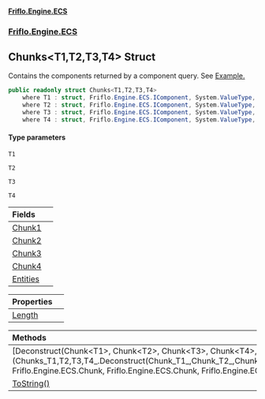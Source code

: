 #### [Friflo.Engine.ECS](index.md#'index')
### [Friflo.Engine.ECS](Friflo.Engine.ECS.md#'Friflo.Engine.ECS')

## Chunks<T1,T2,T3,T4> Struct

Contains the components returned by a component query.
See <a href="https://github.com/friflo/Friflo.Json.Fliox/blob/main/Engine/README.md#enumerate-query-chunks">Example.</a>

```csharp
public readonly struct Chunks<T1,T2,T3,T4>
    where T1 : struct, Friflo.Engine.ECS.IComponent, System.ValueType, System.ValueType
    where T2 : struct, Friflo.Engine.ECS.IComponent, System.ValueType, System.ValueType
    where T3 : struct, Friflo.Engine.ECS.IComponent, System.ValueType, System.ValueType
    where T4 : struct, Friflo.Engine.ECS.IComponent, System.ValueType, System.ValueType
```
#### Type parameters

<a name='Friflo.Engine.ECS.Chunks_T1,T2,T3,T4_.T1'></a>

`T1`

<a name='Friflo.Engine.ECS.Chunks_T1,T2,T3,T4_.T2'></a>

`T2`

<a name='Friflo.Engine.ECS.Chunks_T1,T2,T3,T4_.T3'></a>

`T3`

<a name='Friflo.Engine.ECS.Chunks_T1,T2,T3,T4_.T4'></a>

`T4`

| Fields | |
| :--- | :--- |
| [Chunk1](Chunks_T1,T2,T3,T4_.Chunk1.md#'Friflo.Engine.ECS.Chunks<T1,T2,T3,T4>.Chunk1') | |
| [Chunk2](Chunks_T1,T2,T3,T4_.Chunk2.md#'Friflo.Engine.ECS.Chunks<T1,T2,T3,T4>.Chunk2') | |
| [Chunk3](Chunks_T1,T2,T3,T4_.Chunk3.md#'Friflo.Engine.ECS.Chunks<T1,T2,T3,T4>.Chunk3') | |
| [Chunk4](Chunks_T1,T2,T3,T4_.Chunk4.md#'Friflo.Engine.ECS.Chunks<T1,T2,T3,T4>.Chunk4') | |
| [Entities](Chunks_T1,T2,T3,T4_.Entities.md#'Friflo.Engine.ECS.Chunks<T1,T2,T3,T4>.Entities') | |

| Properties | |
| :--- | :--- |
| [Length](Chunks_T1,T2,T3,T4_.Length.md#'Friflo.Engine.ECS.Chunks<T1,T2,T3,T4>.Length') | |

| Methods | |
| :--- | :--- |
| [Deconstruct(Chunk&lt;T1&gt;, Chunk&lt;T2&gt;, Chunk&lt;T3&gt;, Chunk&lt;T4&gt;, ChunkEntities)](Chunks_T1,T2,T3,T4_.Deconstruct(Chunk_T1_,Chunk_T2_,Chunk_T3_,Chunk_T4_,ChunkEntities).md#'Friflo.Engine.ECS.Chunks<T1,T2,T3,T4>.Deconstruct(Friflo.Engine.ECS.Chunk<T1>, Friflo.Engine.ECS.Chunk<T2>, Friflo.Engine.ECS.Chunk<T3>, Friflo.Engine.ECS.Chunk<T4>, Friflo.Engine.ECS.ChunkEntities)') | |
| [ToString()](Chunks_T1,T2,T3,T4_.ToString().md#'Friflo.Engine.ECS.Chunks<T1,T2,T3,T4>.ToString()') | |
